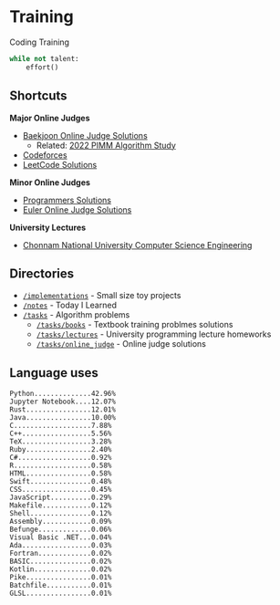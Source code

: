 # Training
Coding Training

```python
while not talent:
    effort()
```

## Shortcuts
**Major Online Judges**
* [Baekjoon Online Judge Solutions](./tasks/online_judge/baekjoon/)
  * Related: [2022 PIMM Algorithm Study](https://github.com/rootachieve/Algorithm-study)
* [Codeforces](./tasks/online_judge/codeforces/)
* [LeetCode Solutions](./tasks/online_judge/leetcode/)

**Minor Online Judges**
* [Programmers Solutions](./tasks/online_judge/programmers)
* [Euler Online Judge Solutions](./tasks/online_judge/euleroj)

**University Lectures**
* [Chonnam National University Computer Science Engineering](./tasks/lectures/jnu/)

## Directories
* [`/implementations`](./implementations/) - Small size toy projects
* [`/notes`](./notes/) - Today I Learned
* [`/tasks`](./tasks/) - Algorithm problems
  * [`/tasks/books`](./tasks/books/) - Textbook training problmes solutions
  * [`/tasks/lectures`](./tasks/lectures/) - University programming lecture homeworks
  * [`/tasks/online_judge`](./tasks/online_judge/) - Online judge solutions

## Language uses
```
Python..............42.96%
Jupyter Notebook....12.07%
Rust................12.01%
Java................10.00%
C...................7.88%
C++.................5.56%
TeX.................3.28%
Ruby................2.40%
C#..................0.92%
R...................0.58%
HTML................0.58%
Swift...............0.48%
CSS.................0.45%
JavaScript..........0.29%
Makefile............0.12%
Shell...............0.12%
Assembly............0.09%
Befunge.............0.06%
Visual Basic .NET...0.04%
Ada.................0.03%
Fortran.............0.02%
BASIC...............0.02%
Kotlin..............0.02%
Pike................0.01%
Batchfile...........0.01%
GLSL................0.01%
```
